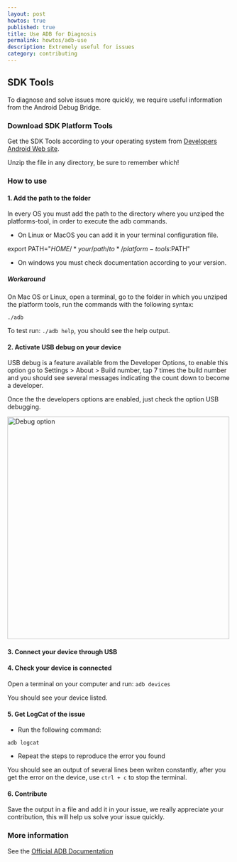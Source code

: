 ```yaml
---
layout: post
howtos: true
published: true
title: Use ADB for Diagnosis
permalink: howtos/adb-use
description: Extremely useful for issues
category: contributing
---
```


## SDK Tools

To diagnose and solve issues more quickly, we require useful information from the Android Debug Bridge.

### Download SDK Platform Tools

Get the SDK Tools according to your operating system from [Developers Android Web site](https://developer.android.com/studio/releases/platform-tools).

Unzip the file in any directory, be sure to remember which!

### How to use

#### 1. Add the path to the folder

In every OS you must add the path to the directory where you unziped the platforms-tool, in order to execute the adb commands.

- On Linux or MacOS you can add it in your terminal configuration file.

export PATH="$HOME/*your/path/to*/platform-tools:$PATH"

- On windows you must check documentation according to your version.

##### Workaround

On Mac OS or Linux, open a terminal, go to the folder in which you unziped the platform tools, run the commands with the following syntax:

```./adb```

To test run: ```./adb help```, you should see the help output.

#### 2. Activate USB debug on your device

USB debug is a feature available from the Developer Options, to enable this option go to Settings > About > Build number, tap 7 times the build number and you should see several messages indicating the count down to become a developer.

Once the the developers options are enabled, just check the option USB debugging.

<img src="{{ 'images/posts/debug.png' | absolute_url}}" alt="Debug option" height="500">

#### 3. Connect your device through USB

#### 4. Check your device is connected

Open a terminal on your computer and run: ```adb devices```

You should see your device listed.

#### 5. Get LogCat of the issue

- Run the following command:

```adb logcat```

- Repeat the steps to reproduce the error you found

You should see an output of several lines been writen constantly, after you get the error on the device, use ```ctrl + c``` to stop the terminal.

#### 6. Contribute

Save the output in a file and add it in your issue, we really appreciate your contribution, this will help us solve your issue quickly.

### More information

See the [Official ADB Documentation](https://developer.android.com/studio/command-line/adb)
